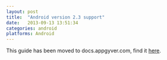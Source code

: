 ```yaml
---
layout: post
title:  "Android version 2.3 support"
date:   2013-09-13 13:51:34
categories: android
platforms: Android
---
```


This guide has been moved to docs.appgyver.com, find it [here](https://academy.appgyver.com/categories/8-distribution/contents/52-android-version-23-support).